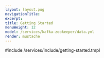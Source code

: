```yaml
---
layout: layout.pug
navigationTitle:
excerpt:
title: Getting Started
menuWeight: 12
model: /services/kafka-zookeeper/data.yml
render: mustache
---
```


#include /services/include/getting-started.tmpl
